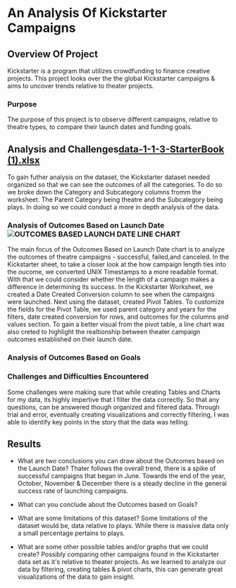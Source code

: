 # An Analysis Of Kickstarter Campaigns
## Overview Of Project 
Kickstarter is a program that utilizes crowdfunding to finance creative projects. This project looks over the the global Kickstarter campaigns & aims to uncover trends relative to theater projects. 
### Purpose 
The purpose of this project is to observe different campaigns, relative to theatre types, to compare their launch dates and funding goals.
## Analysis and Challenges[data-1-1-3-StarterBook (1).xlsx](https://github.com/charris543/KICKSTARTER--ANALYSIS/files/8934127/data-1-1-3-StarterBook.1.xlsx)
To gain futher analysis on the dataset, the Kickstarter dataset needed organized so that we can see the outcomes of all the categories. To do so we broke down the Category and Subcategory columns fromm the worksheet. The Parent Category being theatre and the Subcategory being plays. In doing so we could conduct a more in depth analysis of the data.
### Analysis of Outcomes Based on Launch Date![OUTCOMES BASED LAUNCH DATE LINE CHART](https://user-images.githubusercontent.com/107444390/174456170-7ce09f00-6348-42dd-a23b-8c3b22d05104.png) 
The main focus of the Outcomes Based on Launch Date chart is to analyze the outcomes of theatre campaigns - successful, failed,and canceled. In the Kickstarter sheet, to take a closer look at the how campaign length ties into the oucome, we converted UNIX Timestamps to a more readable format. With that we could consider whether the length of a campaign makes a difference in determining its success. In the Kickstarter Worksheet, we created a Date Created Conversion column to see when the campaigns were launched. Next using the dataset, created Pivot Tables. To customize the fields for the Pivot Table, we used parent category and years for the filters, date created conversion for rows, and outcomes for the columns and values section. To gain a better visual from the pivot table, a line chart was also creted to highlight the realtionship between theater campaign outcomes established on their launch date.   
### Analysis of Outcomes Based on Goals 
 
### Challenges and Difficulties Encountered
Some challenges were making sure that while creating Tables and Charts for my data, its highly impertive that I filter the data correctly. So that any questions, can be answered though organized and filtered data. Through trial and error, eventually creating visualizations and correctly filtering, I was able to identify key points in the story that the data was telling. 
## Results
- What are two conclusions you can draw about the Outcomes based on the Launch Date?
Thater follows the overall trend, there is a spike of successful campaigns that began in June. Towards the end of the year, October, November & December there is a steady decline in the general success rate of launching campaigns. 
- What can you conclude about the Outcomes based on Goals?

- What are some limitations of this dataset?
Some limitations of the dataset would be, data relative to plays. While there is massive data only a small percentage pertains to plays.
- What are some other possible tables and/or graphs that we could create? 
Possibly comparing other campaigns found in the Kickstarter data set as it's relative to theater projects. As we learned to analyze our data by filtering, creating tables & pivot charts, this can generate great visualizations of the data to gain insight. 

